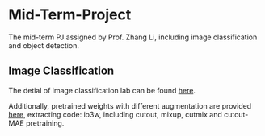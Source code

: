 # Mid-Term-Project
The mid-term PJ assigned by Prof. Zhang Li, including image classification and object detection. 

## Image Classification
The detial of image classification lab can be found [here](https://github.com/Evergreen0929/Mid-Term-Project/tree/main/pytorch-cifar-models).

Additionally, pretrained weights with different augmentation are provided [here](https://pan.baidu.com/s/1FDBt87OKZ3mL3Y8YcbnnKw), extracting code: io3w, including cutout, mixup, cutmix and cutout-MAE pretraining.
